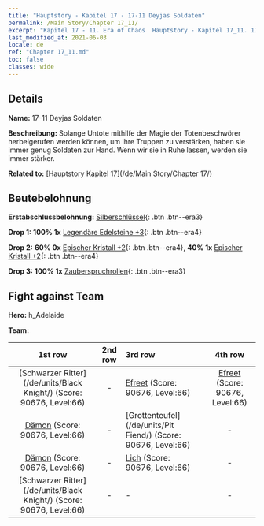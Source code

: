 ```yaml
---
title: "Hauptstory - Kapitel 17 - 17-11 Deyjas Soldaten"
permalink: /Main Story/Chapter 17_11/
excerpt: "Kapitel 17 - 11. Era of Chaos  Hauptstory - Kapitel 17_11. 17-11 Deyjas Soldaten"
last_modified_at: 2021-06-03
locale: de
ref: "Chapter 17_11.md"
toc: false
classes: wide
---
```


## Details

 **Name:** 17-11 Deyjas Soldaten

 **Beschreibung:** Solange Untote mithilfe der Magie der Totenbeschwörer herbeigerufen werden können, um ihre Truppen zu verstärken, haben sie immer genug Soldaten zur Hand. Wenn wir sie in Ruhe lassen, werden sie immer stärker.

 **Related to:** [Hauptstory Kapitel 17](/de/Main Story/Chapter 17/)

## Beutebelohnung

 **Erstabschlussbelohnung:** [Silberschlüssel](/ItemsDE/con_693/){: .btn .btn--era3}

 **Drop 1:** **100% 1x** [Legendäre Edelsteine +3](/ItemsDE/mat_58/){: .btn .btn--era4}

 **Drop 2:** **60% 0x** [Epischer Kristall +2](/ItemsDE/mat_52/){: .btn .btn--era4}, **40% 1x** [Epischer Kristall +2](/ItemsDE/mat_52/){: .btn .btn--era4}

 **Drop 3:** **100% 1x** [Zauberspruchrollen](/ItemsDE/con_694/){: .btn .btn--era3}


## Fight against Team
 **Hero:** h_Adelaide

 **Team:**


  | 1st row | 2nd row | 3rd row | 4th row |
  |:----:|:----:|:----|:----:|
  | [Schwarzer Ritter](/de/units/Black Knight/) (Score: 90676, Level:66)  | - | [Efreet](/de/units/Efreeti/) (Score: 90676, Level:66)  | [Efreet](/de/units/Efreeti/) (Score: 90676, Level:66)  |
  | [Dämon](/de/units/Demon/) (Score: 90676, Level:66)  | - | [Grottenteufel](/de/units/Pit Fiend/) (Score: 90676, Level:66)  | - |
  | [Dämon](/de/units/Demon/) (Score: 90676, Level:66)  | - | [Lich](/de/units/Lich/) (Score: 90676, Level:66)  | - |
  | [Schwarzer Ritter](/de/units/Black Knight/) (Score: 90676, Level:66)  | - | - | - |



